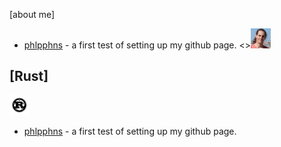 [about me]
* [phlpphns](https://phlpphns.github.io) - a first test of setting up my github page.
<><img src="img/photo_philipp.png" alt="Philipp" height="32"></a>

[Rust]
------
<a href="https://www.rust-lang.org/"><img src="img/rust-logo-blk.svg" alt="Rust" height="32"></a>
* [phlpphns](https://phlpphns.github.io) - a first test of setting up my github page.
